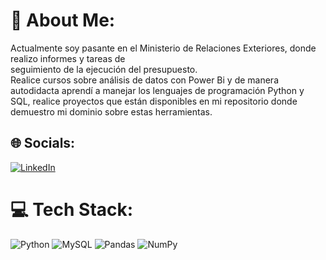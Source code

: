 # 💫 About Me:
Actualmente soy pasante en el Ministerio de Relaciones Exteriores, donde realizo informes y tareas de<br>seguimiento de la ejecución del presupuesto.<br>Realice cursos sobre análisis de datos con Power Bi y de manera<br>autodidacta aprendí a manejar los lenguajes de programación Python y SQL, realice proyectos que están disponibles en mi repositorio donde demuestro mi dominio sobre estas herramientas.<br>


## 🌐 Socials:
[![LinkedIn](https://img.shields.io/badge/LinkedIn-%230077B5.svg?logo=linkedin&logoColor=white)](https://linkedin.com/in/gonzalezariel022) 

# 💻 Tech Stack:
![Python](https://img.shields.io/badge/python-3670A0?style=for-the-badge&logo=python&logoColor=ffdd54) ![MySQL](https://img.shields.io/badge/mysql-%2300f.svg?style=for-the-badge&logo=mysql&logoColor=white) ![Pandas](https://img.shields.io/badge/pandas-%23150458.svg?style=for-the-badge&logo=pandas&logoColor=white) ![NumPy](https://img.shields.io/badge/numpy-%23013243.svg?style=for-the-badge&logo=numpy&logoColor=white)
